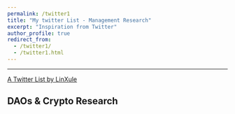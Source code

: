 ```yaml
---
permalink: /twitter1
title: "My twitter List - Management Research"
excerpt: "Inspiration from Twitter"
author_profile: true
redirect_from:
  - /twitter1/
  - /twitter1.html
---
```

------
<a class="twitter-timeline" href="https://twitter.com/LinXule/lists/mgmtresearch?ref_src=twsrc%5Etfw">A Twitter List by LinXule</a> <script async src="https://platform.twitter.com/widgets.js" charset="utf-8"></script>

DAOs & Crypto Research
------
